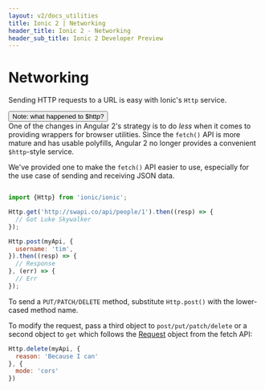 ```yaml
---
layout: v2/docs_utilities
title: Ionic 2 | Networking
header_title: Ionic 2 - Networking
header_sub_title: Ionic 2 Developer Preview
---
```


<h1 class="title">Networking</h1>

Sending HTTP requests to a URL is easy with Ionic's `Http` service.

<div class="note">
  <button primary small outline>Note: what happened to $http?</button>
  <div class="info">
    One of the changes in Angular 2's strategy is to do <i>less</i> when it comes to
    providing wrappers for browser utilities. Since the <code>fetch()</code> API is more mature
    and has usable polyfills, Angular 2 no longer provides a convenient <code>$http</code>-style
    service.
    <p />
    We've provided one to make the <code>fetch()</code> API easier to use, especially for the
    use case of sending and receiving JSON data.
  </div>
</div>

```javascript

import {Http} from 'ionic/ionic';

Http.get('http://swapi.co/api/people/1').then((resp) => {
  // Got Luke Skywalker
});

Http.post(myApi, {
  username: 'tim',
}).then((resp) => {
  // Response
}, (err) => {
  // Err
});
```

To send a `PUT/PATCH/DELETE` method, substitute `Http.post()` with the lower-cased method name.

To modify the request, pass a third object to `post/put/patch/delete` or a second object to `get` which follows
the [Request](https://developer.mozilla.org/en-US/docs/Web/API/Request) object from the fetch API:

```javascript
Http.delete(myApi, {
  reason: 'Because I can'
}, {
  mode: 'cors'
})
```